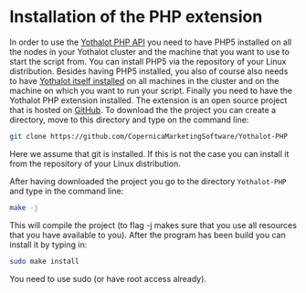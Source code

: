 # Installation of the PHP extension

In order to use the [Yothalot PHP API](copernica-docs:Yothalot/phpapi "PHP API") you
need to have PHP5 installed on all the nodes in your Yothalot cluster and the
machine that you want to use to start the script from. You can install PHP5
via the repository of your Linux distribution. Besides having PHP5 installed,
you also of course also needs to have
[Yothalot itself installed](copernica-docs:Yothalot/installation "Installation of Yothalot")
on all machines in the cluster and on the machine on which you want to run
your script. Finally you need to have the Yothalot PHP extension installed.
The extension is an open source project that is hosted on
[GitHub](https://github.com/CopernicaMarketingSoftware/Yothalot-PHP).
To download the the project you can create a directory, move to this
directory and type on the command line:

```bash
git clone https://github.com/CopernicaMarketingSoftware/Yothalot-PHP
```
Here we assume that git is installed. If this is not the case you can install
it from the repository of your Linux distribution.

After having downloaded the project you go to the directory `Yothalot-PHP`
and type in the command line:
```bash
make -j
```
This will compile the project (to flag -j makes sure that you use all
resources that you have available to you). After the program has been build
you can install it by typing in:

```bash
sudo make install
```
You need to use sudo (or have root access already).
